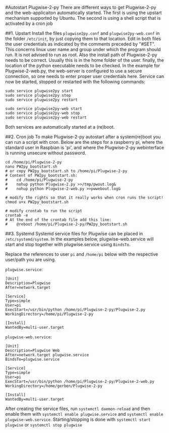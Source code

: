 #Autostart Plugwise-2-py
There are different ways to get Plugwise-2-py and the web-applicaiton automatically started. The first is using the upstart mechanism supported by Ubuntu. The second is using a shell script that is activated by a cron job

##1. Upstart
Install the files `plugwise2py.conf` and `plugwise2py-web.conf` in the folder `/etc/init`, by just copying them to that location.
Edit in both files the user credentials as indicated by the comments preceded by "#SET". This concerns linux user name and group under which the program should run. It is not advised to run as root. Also the install path of Plugwise-2-py needs to be correct. Usually this is in the home folder of the user. finally, the location of the python executable needs to be checked.
In the example for Plugwise-2-web.py, the web-server is configured to use a secure connection, so one needs to enter proper user credentials here.
Service can now be started, stopped or restarted with the following commands:
```
sudo service plugwise2py start
sudo service plugwise2py stop
sudo service plugwise2py restart

sudo service plugwise2py-web start
sudo service plugwise2py-web stop
sudo service plugwise2py-web restart
```
Both services are automatically started at a (re)boot.

##2. Cron job
To make Plugwise-2-py autostart after a system(re)boot you can run a script with cron. Below are the steps for a raspberry pi, where the standard user in Raspbian is 'pi', and where the Plugwise-2-py webinterface is running unsecure without password.

```
cd /home/pi/Plugwise-2-py
nano PW2py_bootstart.sh
# or copy PW2py_bootstart.sh to /home/pi/Plugwise-2-py
# Content of PW2py_bootstart.sh:
#    cd /home/pi/Plugwise-2-py
#    nohup python Plugwise-2.py >>/tmp/pwout.log&
#    nohup python Plugwise-2-web.py >>pwwebout.log&

# modify the rights so that it really works when cron runs the script!
chmod u+x PW2py_bootstart.sh

# modify crontab to run the script
crontab -e
# At the end of the crontab file add this line:
#    @reboot /home/pi/Plugwise-2-py/PW2py_bootstart.sh
```

##3. Systemd
Systemd service files for Plugwise can be placed in `/etc/systemd/system`.
In the examples below, plugwise-web.service will start and stop together with plugwise.service using `BindsTo`.

Replace the references to user `pi` and `/home/pi` below with the respective user/path you are using.

`plugwise.service`:
```
[Unit]
Description=Plugwise
After=network.target

[Service]
Type=simple
User=pi
ExecStart=/usr/bin/python /home/pi/Plugwise-2-py/Plugwise-2.py
WorkingDirectory=/home/pi/Plugwise-2-py

[Install]
WantedBy=multi-user.target
```

`plugwise-web.service`:
```
[Unit]
Description=Plugwise Web
After=network.target plugwise.service
BindsTo=plugwise.service

[Service]
Type=simple
User=pi
ExecStart=/usr/bin/python /home/pi/Plugwise-2-py/Plugwise-2-web.py
WorkingDirectory=/home/gerben/Plugwise-2-py

[Install]
WantedBy=multi-user.target
```

After creating the service files, run `systemctl daemon-reload` and then enable them with `systemctl enable plugwise.service` and `systemctl enable plugwise-web.service`. Starting/stopping is done with `systemctl start plugwise` or `systemctl stop plugwise`
